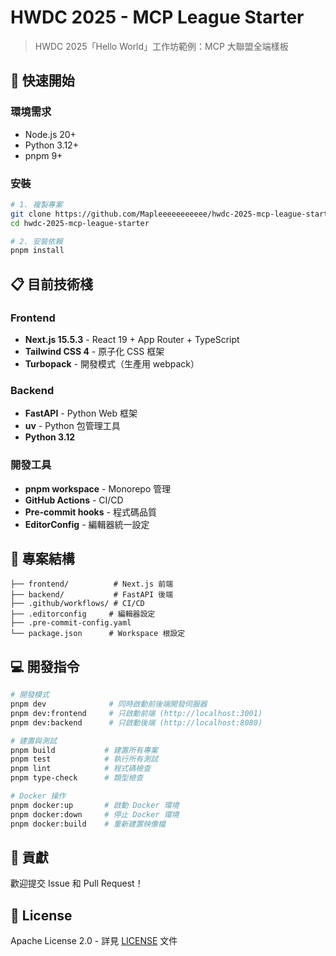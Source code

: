 # HWDC 2025 - MCP League Starter

> HWDC 2025「Hello World」工作坊範例：MCP 大聯盟全端樣板

## 🚀 快速開始

### 環境需求
- Node.js 20+
- Python 3.12+
- pnpm 9+

### 安裝

```bash
# 1. 複製專案
git clone https://github.com/Mapleeeeeeeeeee/hwdc-2025-mcp-league-starter.git
cd hwdc-2025-mcp-league-starter

# 2. 安裝依賴
pnpm install
```

## 📋 目前技術棧

### Frontend
- **Next.js 15.5.3** - React 19 + App Router + TypeScript
- **Tailwind CSS 4** - 原子化 CSS 框架
- **Turbopack** - 開發模式（生產用 webpack）

### Backend
- **FastAPI** - Python Web 框架
- **uv** - Python 包管理工具
- **Python 3.12**

### 開發工具
- **pnpm workspace** - Monorepo 管理
- **GitHub Actions** - CI/CD
- **Pre-commit hooks** - 程式碼品質
- **EditorConfig** - 編輯器統一設定

## 📁 專案結構

```
├── frontend/          # Next.js 前端
├── backend/           # FastAPI 後端
├── .github/workflows/ # CI/CD
├── .editorconfig     # 編輯器設定
├── .pre-commit-config.yaml
└── package.json      # Workspace 根設定
```

## 💻 開發指令

```bash
# 開發模式
pnpm dev              # 同時啟動前後端開發伺服器
pnpm dev:frontend     # 只啟動前端 (http://localhost:3001)
pnpm dev:backend      # 只啟動後端 (http://localhost:8080)

# 建置與測試
pnpm build           # 建置所有專案
pnpm test            # 執行所有測試
pnpm lint            # 程式碼檢查
pnpm type-check      # 類型檢查

# Docker 操作
pnpm docker:up       # 啟動 Docker 環境
pnpm docker:down     # 停止 Docker 環境
pnpm docker:build    # 重新建置映像檔
```

## 🤝 貢獻

歡迎提交 Issue 和 Pull Request！

## 📄 License

Apache License 2.0 - 詳見 [LICENSE](LICENSE) 文件